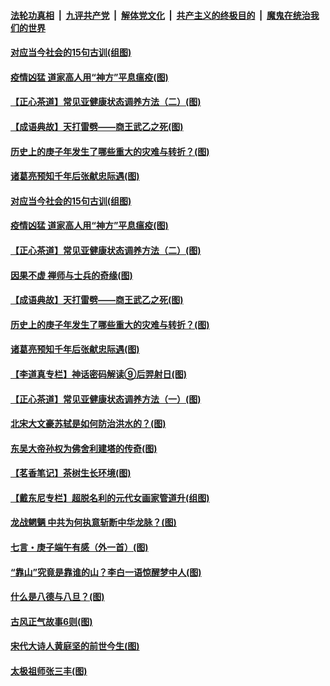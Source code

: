 ####  [法轮功真相](../../../../basic/blob/master/README.md?t=06302231) &nbsp;|&nbsp; [九评共产党](../../../../9ping.md/blob/master/README.md?t=06302231) &nbsp;|&nbsp; [解体党文化](../../../../jtdwh.md/blob/master/README.md?t=06302231)  &nbsp;|&nbsp; [共产主义的终极目的](../../../../gczydzjmd.md/blob/master/README.md?t=06302231) &nbsp;|&nbsp; [魔鬼在统治我们的世界](../../../../mgztzwmdsj.md/blob/master/README.md?t=06302231) 

#### [对应当今社会的15句古训(组图)](../pages/p7/938097.md?t=06302231) 

#### [疫情凶猛 道家高人用“神方”平息瘟疫(图)](../pages/p7/938004.md?t=06302231) 

#### [【正心茶道】常见亚健康状态调养方法（二）(图)](../pages/p7/937559.md?t=06302231) 

#### [【成语典故】天打雷劈——商王武乙之死(图)](../pages/p7/937782.md?t=06302231) 

#### [历史上的庚子年发生了哪些重大的灾难与转折？(图)](../pages/p7/937991.md?t=06302231) 

#### [诸葛亮预知千年后张献忠际遇(图)](../pages/p7/937564.md?t=06302231) 

#### [对应当今社会的15句古训(组图)](../pages/p7/938097.md?t=06302231) 

#### [疫情凶猛 道家高人用“神方”平息瘟疫(图)](../pages/p7/938004.md?t=06302231) 

#### [【正心茶道】常见亚健康状态调养方法（二）(图)](../pages/p7/937559.md?t=06302231) 

#### [因果不虚 禅师与士兵的奇缘(图)](../pages/p7/938092.md?t=06302231) 

#### [【成语典故】天打雷劈——商王武乙之死(图)](../pages/p7/937782.md?t=06302231) 

#### [历史上的庚子年发生了哪些重大的灾难与转折？(图)](../pages/p7/937991.md?t=06302231) 

#### [诸葛亮预知千年后张献忠际遇(图)](../pages/p7/937564.md?t=06302231) 

#### [【李道真专栏】神话密码解读⑨后羿射日(图)](../pages/p7/937560.md?t=06302231) 

#### [【正心茶道】常见亚健康状态调养方法（一）(图)](../pages/p7/937556.md?t=06302231) 

#### [北宋大文豪苏轼是如何防治洪水的？(图)](../pages/p7/937874.md?t=06302231) 

#### [东吴大帝孙权为佛舍利建塔的传奇(图)](../pages/p7/937764.md?t=06302231) 

#### [【茗香笔记】茶树生长环境(图)](../pages/p7/937562.md?t=06302231) 

#### [【戴东尼专栏】超脱名利的元代女画家管道升(组图)](../pages/p7/935043.md?t=06302231) 

#### [龙战魍魉 中共为何执意斩断中华龙脉？(图)](../pages/p7/937761.md?t=06302231) 

#### [七言・庚子端午有感（外一首）(图)](../pages/p7/937763.md?t=06302231) 

#### [“靠山”究竟是靠谁的山？李白一语惊醒梦中人(图)](../pages/p7/937659.md?t=06302231) 

#### [什么是八德与八旦？(图)](../pages/p7/937355.md?t=06302231) 

#### [古风正气故事6则(图)](../pages/p7/936931.md?t=06302231) 

#### [宋代大诗人黄庭坚的前世今生(图)](../pages/p7/937617.md?t=06302231) 

#### [太极祖师张三丰(图)](../pages/p7/937351.md?t=06302231) 

